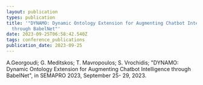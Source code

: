 ```yaml
---
layout: publication
types: publication
title: '"DYNAMO: Dynamic Ontology Extension for Augmenting Chatbot Intelligence
  through BabelNet"'
date: 2023-09-25T06:58:42.540Z
tags: conference_publications
publication_date: 2023-09-25
---
```

<!--StartFragment-->

A.Georgoudi; G. Meditskos; T. Mavropoulos; S. Vrochidis; "DYNAMO: Dynamic Ontology Extension for Augmenting Chatbot Intelligence through BabelNet", in SEMAPRO 2023, September 25- 29, 2023.

<!--EndFragment-->